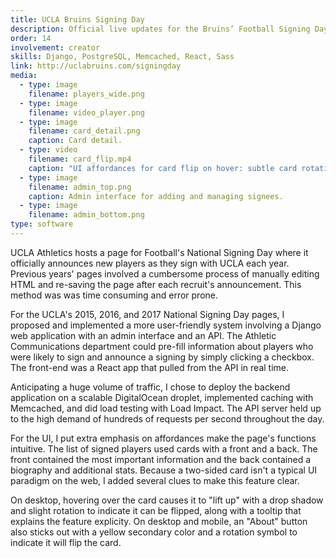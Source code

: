 ```yaml
---
title: UCLA Bruins Signing Day
description: Official live updates for the Bruins’ Football Signing Day
order: 14
involvement: creator
skills: Django, PostgreSQL, Memcached, React, Sass
link: http://uclabruins.com/signingday
media:
  - type: image
    filename: players_wide.png
  - type: image
    filename: video_player.png
  - type: image
    filename: card_detail.png
    caption: Card detail.
  - type: video
    filename: card_flip.mp4
    caption: "UI affordances for card flip on hover: subtle card rotation and drop shadow, changed cursor, tooltip."
  - type: image
    filename: admin_top.png
    caption: Admin interface for adding and managing signees.
  - type: image
    filename: admin_bottom.png
type: software
---
```


UCLA Athletics hosts a page for Football's National Signing Day where it officially announces new players as they sign with UCLA each year. Previous years' pages involved a cumbersome process of manually editing HTML and re-saving the page after each recruit's announcement. This method was was time consuming and error prone.

For the UCLA's 2015, 2016, and 2017 National Signing Day pages, I proposed and implemented a more user-friendly system involving a Django web application with an admin interface and an API. The Athletic Communications department could pre-fill information about players who were likely to sign and announce a signing by simply clicking a checkbox. The front-end was a React app that pulled from the API in real time.

Anticipating a huge volume of traffic, I chose to deploy the backend application on a scalable DigitalOcean droplet, implemented caching with Memcached, and did load testing with Load Impact. The API server held up to the high demand of hundreds of requests per second throughout the day.

For the UI, I put extra emphasis on affordances make the page's functions intuitive. The list of signed players used cards with a front and a back. The front contained the most important information and the back contained a biography and additional stats. Because a two-sided card isn't a typical UI paradigm on the web, I added several clues to make this feature clear. 

On desktop, hovering over the card causes it to "lift up" with a drop shadow and slight rotation to indicate it can be flipped, along with a tooltip that explains the feature explicity. On desktop and mobile, an "About" button also sticks out with a yellow secondary color and a rotation symbol to indicate it will flip the card.
